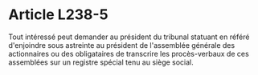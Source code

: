 # Article L238-5

Tout intéressé peut demander au président du tribunal statuant en référé d'enjoindre sous astreinte au président de l'assemblée générale des actionnaires ou des obligataires de transcrire les procès-verbaux de ces assemblées sur un registre spécial tenu au siège social.